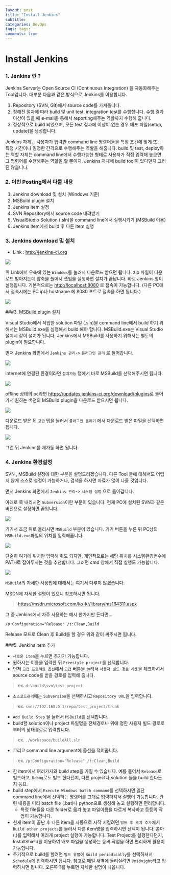 ```yaml
---
layout: post
title: "Install Jenkins"
subtitle:  
categories: DevOps
tags: tags:
comments: true
---
```


# Install Jenkins

### 1. Jenkins 란 ?

Jenkins Server는 Open Source CI (Continuous Integration) 을 자동화해주는 Tool입니다. 대부분 다음과 같은 방식으로 Jenkins를 이용합니다.

1. Repository (SVN, Git)에서 source code를 가져옵니다.
2. 정해진 절차에 따라 build 및 unit test, integration test를 수행합니다. 수행 결과 이상이 있을 때 e-mail을 통해서 reporting해주는 역할까지 수행해 줍니다.
3. 정상적으로 build 되었으며, 모든 test 결과에 이상이 없는 경우 배포 파일(setup, update)을 생성합니다.

Jenkins 자체는 사용자가 입력한 command line 명령어들을 특정 조건에 맞게 또는 특정 시간이나 일정한 간격으로 수행해주는 역할을 해줍니다.
build 및 test, deploy하는 역할 자체는 command line에서 수행가능한 형태로 사용자가 직접 입력해 놓으면 그 명령어를 수행해주는 역할을 할 뿐이지, Jenkins 자체에 build tool이 있다던지 그러진 않습니다.

### 2. 이번 Posting에서 다룰 내용

1. Jenkins download 및 설치 (Windows 기준)
2. MSBuild plugin 설치
3. Jenkins item 설정
  1. SVN Repository에서 source code 내려받기
  2. VisualStudio Solution (.sln)을 command line에서 실행시키기 (MSBuild 이용)
  3. Jenkins item에서 build 후 다른 item 실행

### 3. Jenkins download 및 설치

- Link : <http://jenkins-ci.org>

<img src="https://github.com/DevStarSJ/Study/blob/master/Blog/CI/image/jenkins.01.png?raw=true">

위 Link에서 우측에 있는 `Windows`를 눌러서 다운로드 받으면 됩니다.
zip 파일이 다운로드 받아지는데 압축을 풀어서 셋업을 실행하면 설치가 끝납니다.
바로 Jenkins 창이 실행됩니다. 기본적으로는 <http://localhost:8080> 로 접속이 가능합니다. (다른 PC에서 접속시에는 PC ip나 hostname 에 8080 포트로 접속을 하면 됩니다.)

<img src="https://github.com/DevStarSJ/Study/blob/master/Blog/CI/image/jenkins.02.png?raw=true">

###3. MSBuild plugin 설치

Visual Studio에서 작업한 solution 파일 (.sln)을 command line에서 build 하기 위해서는 MSBuild.exe를 실행해서 build 해야 합니다. MSBuild.exe는 Visual Studio 설치시 같이 설치가 됩니다.
Jenkins에서 MSBuild를 사용하기 위해서는 별도의 plugin이 필요합니다.

먼저 Jenkins 화면에서 `Jenkins 관리`-> `플러그인 관리` 로 들어갑니다.

<img src="https://github.com/DevStarSJ/Study/blob/master/Blog/CI/image/jenkins.03.png?raw=true">  

internet에 연결된 환경이라면 `설치가능` 탭에서 바로 MSBuild를 선택해주시면 됩니다.

<img src="https://github.com/DevStarSJ/Study/blob/master/Blog/CI/image/jenkins.04.png?raw=true">  

offline 상태의 pc라면 <https://updates.jenkins-ci.org/download/plugins>로 들어가서 원하는 버전의 MSBuild plugin을 다운로드 받으시면 됩니다.

<img src="https://github.com/DevStarSJ/Study/blob/master/Blog/CI/image/jenkins.05.png?raw=true">  

다운로드 받은 뒤 `고급` 탭을 눌러서 `플러그인 올리기` 에서 다운로드 받은 파일을 선택하면 됩니다.

<img src="https://github.com/DevStarSJ/Study/blob/master/Blog/CI/image/jenkins.06.png?raw=true">  

그런 뒤 Jenkins를 재가동 하면 됩니다.

### 4. Jenkins 환경설정

SVN , MSBuild 설정에 대한 부분을 설명드리겠습니다.
다른 Tool 들에 대해서도 어렵지 않게 스스로 설정이 가능하거나, 검색을 하시면 자료가 많이 나올 것입니다.  

먼저 Jenkins 화면에서 `Jenkins 관리`-> `시스템 설정` 으로 들어갑니다.

아래로 쭉 내리시면 `Subversion`이란 부분이 있습니다.
현재 PC에 설치된 SVN과 같은 버전으로 설정하면 끝입니다.

<img src="https://github.com/DevStarSJ/Study/blob/master/Blog/CI/image/jenkins.08.png?raw=true">  

거기서 조금 위로 올리시면 `MSBuild` 부분이 있습니다. 거기 버튼을 누른 뒤 PC상의 `MSBuild.exe`파일의 위치를 입력해줍니다.

<img src="https://github.com/DevStarSJ/Study/blob/master/Blog/CI/image/jenkins.07.png?raw=true">  

단순히 여기에 위치만 입력해 줘도 되지만, 개인적으로는 해당 위치를 시스템환경변수에 PATH로 잡아두시는 것을 추천합니다.
그러면 cmd 창에서 직접 실행도 가능합니다.

<img src="https://github.com/DevStarSJ/Study/blob/master/Blog/CI/image/jenkins.09.png?raw=true">  

`MSBuild`의 자세한 사용법에 대해서는 여기서 다루지 않겠습니다.  

MSDN에 자세한 설명이 있으니 참조하시면 됩니다.
> <https://msdn.microsoft.com/ko-kr/library/ms164311.aspx>

그 중 Jenkins에서 자주 사용하는 예시 한가지만 든다면...

```
/p:Configuration="Release" /t:Clean,Build
```

Release 모드로 Clean 후 Build를 할 경우 위와 같이 써주시면 됩니다.

###5. Jenkins item 추가

- `새로운 item`을 누르면 추가가 가능합니다.
- 원하시는 이름을 입력한 뒤 `Freestyle project`를 선택합니다.
- 먼저 `고급 프로젝트 옵션`에서 `고급` 버튼을 눌러서 `사용자 빌드 경로 사용`을 체크하셔서 source code를 받을 경로를 입력해 줍니다.  

> ex. `d:\build\svn\test_project`  

- `소스코드관리`에는 `Subversion`을 선택하시고 `Repository URL`을 입력합니다.  

> ex. `svn://192.168.0.1/repo/test_project/trunk`  

- `Add Build Step` 을 눌러서 `MSBuild`를 선택합니다.
- build할 solution이나 project 파일명을 전체경로나 위에 정한 사용자 빌드 경로로 부터의 상태경로로 입력합니다.  

> ex. `./workspace/buildAll.sln`  

- 그리고 command line argument에 옵션을 적어줍니다.

> ex. `/p:Configuration="Release" /t:Clean,Build`  

- 한 item에서 여러가지의 build step을 가질 수 있습니다. 예를 들어서 `Release`로 빌드하고, `Debug`로도 빌드 한다던지, 다른 project나 solution 들을 build 한다든지 등요.
- build step에서 `Execute Windows batch command`를 선택하시면 일단 command line에서 선택하는 명령어를 그대로 입력하셔서 실행이 가능합니다. 관련 내용을 미리 batch file (.bat)나 python으로 생성해 놓고 실행하면 편리합니다.
  - 특정 file들을 다른 folder로 옮겨 놓고 파일이름을 다르게 복사하고 등등의 작업이 가능합니다.
- 현재 item이 끝난 후 다른 item을 자동으로 시작 시킬려면 `빌드 후 조치 추가`에서 `Build other projects`를 눌러서 다른 item명을 입력하시면 선택이 됩니다. 콤마(,)를 입력해서 여러개 project 실행이 가능합니다. Test Project를 실행한다던지, InstallShield를 이용하여 배포 파일을 생성하는 등의 작업을 하면 편리하게 활용이 가능합니다.
- 주기적으로 build를 할려면 `빌드 유발`에 `Build periodically`를 선택하셔서 `Schedule`에 입력하시면 됩니다. 참고로 매일 새벽에 돌리실려면 `@midnight`라고 입력하시면 됩니다. 오른쪽 ?를 누르면 자세한 설명이 나옵니다.
